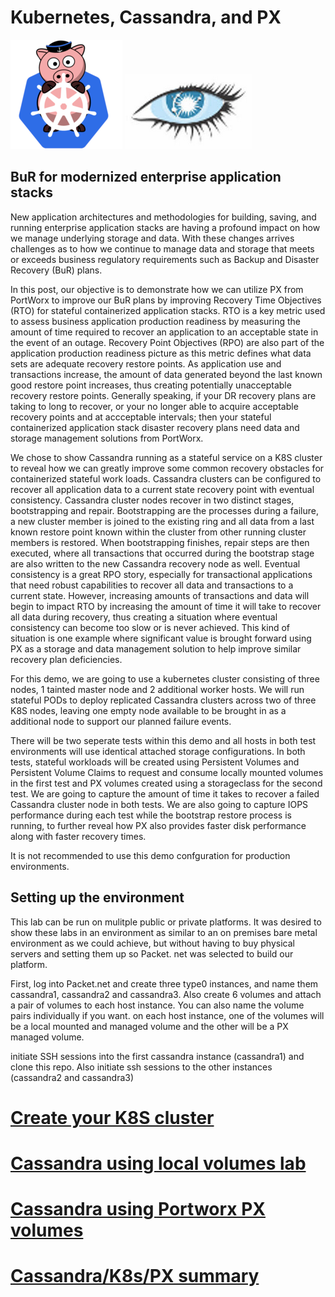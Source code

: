 # Kubernetes, Cassandra, and PX  

![](images/PXK8S.tiff)       ![](images/Cassandra.tiff)

## BuR for modernized enterprise application stacks

New application architectures and methodologies for building, saving, and running enterprise application stacks are having a profound impact on how we manage underlying storage and data.   With these changes arrives challenges as to how we continue to manage data and storage that meets or exceeds business regulatory requirements such as Backup and Disaster Recovery (BuR) plans.   

In this post, our objective is to demonstrate how we can utilize PX from PortWorx to improve our BuR plans by improving Recovery Time Objectives (RTO) for stateful containerized application stacks.    RTO is a key metric used to assess business application production readiness by measuring the amount of time required to recover an application to an acceptable state in the event of an outage.  Recovery Point Objectives (RPO) are also part of the application production readiness picture as this metric defines what data sets are adequate recovery restore points.  As application use and transactions increase, the amount of data generated beyond the last known good restore point increases, thus creating potentially unacceptable recovery restore points.   Generally speaking, if your DR recovery plans are taking to long to recover, or your no longer able to acquire acceptable recovery points and at accceptable intervals; then your stateful containerized application stack disaster recovery plans need data and storage management solutions from PortWorx.   

We chose to show Cassandra running as a stateful service on a K8S cluster to reveal how we can greatly improve some common recovery  obstacles for containerized stateful work loads.  Cassandra clusters can be configured to recover all application data to a current state  recovery point with eventual consistency.   Cassandra cluster nodes recover in two distinct stages, bootstrapping and repair.   Bootstrapping are the processes during a failure, a new cluster member is joined to the existing ring and all data from a last known restore point known within the cluster from other running cluster members is restored.   When bootstrapping finishes, repair steps are then executed, where all transactions that occurred during the bootstrap stage are also written to the new Cassandra recovery node as well.   Eventual consistency is a great RPO story, especially for transactional applications that need robust capabilities to recover all data and transactions to a current state.  However, increasing amounts of transactions and data will begin to impact RTO by increasing the amount of time it will take to recover all data during recovery, thus creating a situation where eventual consistency can become too slow or is never achieved.   This kind of situation is one example where significant value is brought forward using PX as a storage and data management solution to help improve similar recovery plan deficiencies.   

For this demo, we are going to use a kubernetes cluster consisting of three nodes, 1 tainted master node and 2 additional worker hosts.  We will run stateful PODs to deploy replicated Cassandra clusters across two of three K8S nodes, leaving one empty node available to be brought in as a additional node to support our planned failure events.  

There will be two seperate tests within this demo and all hosts in both test environments will use identical attached storage configurations. In both tests, stateful workloads will be created using Persistent Volumes and Persistent Volume Claims to request and consume locally mounted volumes in the first test and PX volumes created using a storageclass for the second test.  We are going to capture the amount of time it takes to recover a failed Cassandra cluster node in both tests.   We are also going to capture IOPS performance during each test while the bootstrap restore process is running, to further reveal how PX also provides faster disk performance along with faster recovery times.     

It is not recommended to use this demo confguration for production environments.  

## Setting up the environment

This lab can be run on mulitple public or private platforms.   It was desired to show these labs in an environment as similar to an on premises bare metal environment as we could achieve, but without having to buy physical servers and setting them up so Packet. net was selected to build our platform.

First, log into Packet.net and create three type0 instances, and name them cassandra1, cassandra2 and cassandra3.   Also create 6 volumes and attach a pair of volumes to each host instance.   You can also name the volume pairs individually if you want.  on each host instance, one of the volumes will be a local mounted and managed volume and the other will be a PX managed volume.

initiate SSH sessions into the first cassandra instance (cassandra1) and clone this repo.  Also initiate ssh sessions to the other instances (cassandra2 and cassandra3)


# [Create your K8S cluster](K8S_create/K8S_setup.md)


# [Cassandra using local volumes lab](cassandra-local/README.md)


# [Cassandra using Portworx PX volumes](cassandra-px/README.md)


# [Cassandra/K8s/PX summary](summary/README.md)




